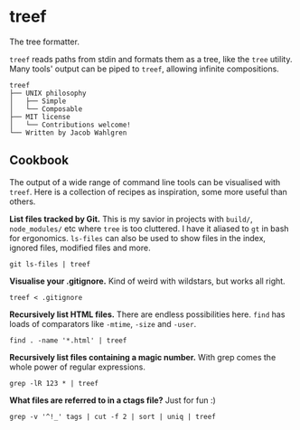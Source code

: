 # treef
The tree formatter.

`treef` reads paths from stdin and formats them as a tree, like the `tree`
utility. Many tools' output can be piped to `treef`, allowing infinite
compositions.

    treef
    ├── UNIX philosophy
    │   ├── Simple
    │   └── Composable
    ├── MIT license
    │   └── Contributions welcome!
    └── Written by Jacob Wahlgren

## Cookbook
The output of a wide range of command line tools can be visualised with
`treef`. Here is a collection of recipes as inspiration, some more useful than
others.

**List files tracked by Git.** This is my savior in projects with `build/`,
`node_modules/` etc where `tree` is too cluttered. I have it aliased to `gt` in
bash for ergonomics. `ls-files` can also be used to show files in the index,
ignored files, modified files and more.

    git ls-files | treef

**Visualise your .gitignore.** Kind of weird with wildstars, but works all
right.

    treef < .gitignore

**Recursively list HTML files.** There are endless possibilities here. `find`
has loads of comparators like `-mtime`, `-size` and `-user`.

    find . -name '*.html' | treef

**Recursively list files containing a magic number.** With grep comes the whole
power of regular expressions.

    grep -lR 123 * | treef

**What files are referred to in a ctags file?** Just for fun :)

    grep -v '^!_' tags | cut -f 2 | sort | uniq | treef

